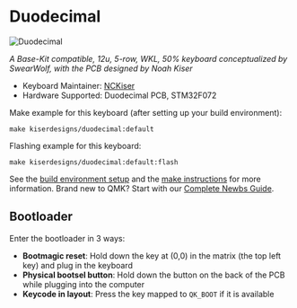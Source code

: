 # Duodecimal

![Duodecimal](https://i.imgur.com/XNVNMgZ.jpg)

*A Base-Kit compatible, 12u, 5-row, WKL, 50% keyboard conceptualized by SwearWolf, with the PCB designed by Noah Kiser*
* Keyboard Maintainer: [NCKiser](https://github.com/NCKiser)
* Hardware Supported: Duodecimal PCB, STM32F072

Make example for this keyboard (after setting up your build environment):

    make kiserdesigns/duodecimal:default

Flashing example for this keyboard:

    make kiserdesigns/duodecimal:default:flash
    
See the [build environment setup](https://docs.qmk.fm/#/getting_started_build_tools) and the [make instructions](https://docs.qmk.fm/#/getting_started_make_guide) for more information. Brand new to QMK? Start with our [Complete Newbs Guide](https://docs.qmk.fm/#/newbs).
## Bootloader
Enter the bootloader in 3 ways:
* **Bootmagic reset**: Hold down the key at (0,0) in the matrix (the top left key) and plug in the keyboard
* **Physical bootsel button**: Hold down the button on the back of the PCB while plugging into the computer
* **Keycode in layout**: Press the key mapped to `QK_BOOT` if it is available
